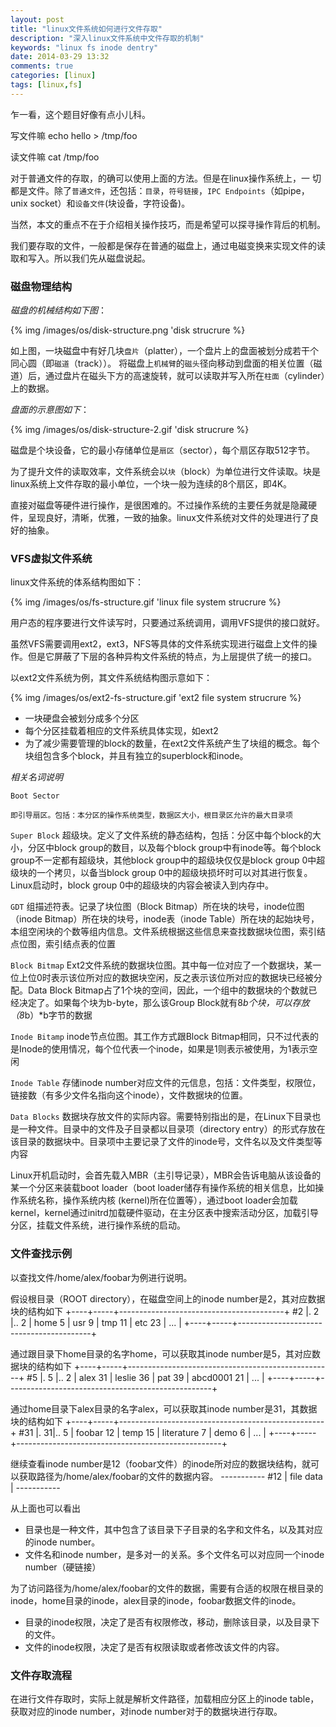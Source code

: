 ```yaml
---
layout: post
title: "linux文件系统如何进行文件存取"
description: "深入linux文件系统中文件存取的机制"
keywords: "linux fs inode dentry"
date: 2014-03-29 13:32
comments: true
categories: [linux]
tags: [linux,fs]
---
```

乍一看，这个题目好像有点小儿科。

写文件嘛
    echo hello > /tmp/foo

读文件嘛
    cat /tmp/foo

对于普通文件的存取，的确可以使用上面的方法。但是在linux操作系统上，一
切都是文件。除了`普通文件`，还包括：`目录`，`符号链接`，`IPC Endpoints`（如pipe，unix socket）和`设备文件`(块设备，字符设备)。

当然，本文的重点不在于介绍相关操作技巧，而是希望可以探寻操作背后的机制。

我们要存取的文件，一般都是保存在普通的磁盘上，通过电磁变换来实现文件的读取和写入。所以我们先从磁盘说起。

### 磁盘物理结构 ###

*磁盘的机械结构如下图*：

{% img /images/os/disk-structure.png 'disk strucrure %}

如上图，一块磁盘中有好几块`盘片`（platter），一个盘片上的盘面被划分成若干个同心圆（即`磁道`（track））。
将磁盘上`机械臂`的`磁头`径向移动到盘面的相关位置（磁道）后，通过盘片在磁头下方的高速旋转，就可以读取并写入所在`柱面`（cylinder）上的数据。

*盘面的示意图如下*：

{% img /images/os/disk-structure-2.gif 'disk strucrure %}

磁盘是个块设备，它的最小存储单位是`扇区`（sector），每个扇区存取512字节。

为了提升文件的读取效率，文件系统会以`块`（block）为单位进行文件读取。块是linux系统上文件存取的最小单位，一个块一般为连续的8个扇区，即4K。

直接对磁盘等硬件进行操作，是很困难的。不过操作系统的主要任务就是隐藏硬件，呈现良好，清晰，优雅，一致的抽象。linux文件系统对文件的处理进行了良好的抽象。
### VFS虚拟文件系统 ###

linux文件系统的体系结构图如下：

{% img /images/os/fs-structure.gif 'linux file system strucrure %}

用户态的程序要进行文件读写时，只要通过系统调用，调用VFS提供的接口就好。

虽然VFS需要调用ext2，ext3，NFS等具体的文件系统实现进行磁盘上文件的操作。但是它屏蔽了下层的各种异构文件系统的特点，为上层提供了统一的接口。

以ext2文件系统为例，其文件系统结构图示意如下：

{% img /images/os/ext2-fs-structure.gif 'ext2 file system strucrure %}

* 一块硬盘会被划分成多个分区
* 每个分区挂载着相应的文件系统具体实现，如ext2
* 为了减少需要管理的block的数量，在ext2文件系统产生了块组的概念。每个块组包含多个block，并且有独立的superblock和inode。

*相关名词说明*


`Boot Sector`

    即引导扇区。包括：本分区的操作系统类型，数据区大小，根目录区允许的最大目录项

`Super Block`
    超级块。定义了文件系统的静态结构，包括：分区中每个block的大小，分区中block group的数目，以及每个block group中有inode等。每个block group不一定都有超级块，其他block group中的超级块仅仅是block group 0中超级块的一个拷贝，以备当block group 0中的超级块损坏时可以对其进行恢复。Linux启动时，block group 0中的超级块的内容会被读入到内存中。

`GDT`
    组描述符表。记录了块位图（Block Bitmap）所在块的块号，inode位图（inode Bitmap）所在块的块号，inode表（inode Table）所在块的起始块号，本组空闲块的个数等组内信息。文件系统根据这些信息来查找数据块位图，索引结点位图，索引结点表的位置

`Block Bitmap`
    Ext2文件系统的数据块位图。其中每一位对应了一个数据块，某一位上位0时表示该位所对应的数据块空闲，反之表示该位所对应的数据块已经被分配。Data Block Bitmap占了1个块的空间，因此，一个组中的数据块的个数就已经决定了。如果每个块为b-byte，那么该Group Block就有8*b个块，可以存放（8*b）*b字节的数据

`Inode Bitamp`
    inode节点位图。其工作方式跟Block Bitmap相同，只不过代表的是Inode的使用情况，每个位代表一个inode，如果是1则表示被使用，为1表示空闲

`Inode Table`
    存储inode number对应文件的元信息，包括：文件类型，权限位，链接数（有多少文件名指向这个inode），文件数据块的位置。

`Data Blocks`
    数据块存放文件的实际内容。需要特别指出的是，在Linux下目录也是一种文件。目录中的文件及子目录都以目录项（directory entry）的形式存放在该目录的数据块中。目录项中主要记录了文件的inode号，文件名以及文件类型等内容

Linux开机启动时，会首先载入MBR（主引导记录），MBR会告诉电脑从该设备的某一个分区来装载boot loader（boot loader储存有操作系统的相关信息，比如操作系统名称，操作系统内核 (kernel)所在位置等），通过boot loader会加载kernel，kernel通过initrd加载硬件驱动，在主分区表中搜索活动分区，加载引导分区，挂载文件系统，进行操作系统的启动。

### 文件查找示例 ###

以查找文件/home/alex/foobar为例进行说明。

假设根目录（ROOT directory），在磁盘空间上的inode number是2，其对应数据块的结构如下
        +----+-----+-----------------------------------------+
    #2  |. 2 |.. 2 | home 5 | usr 9 | tmp 11 | etc 23 | ...  |
        +----+-----+-----------------------------------------+

通过跟目录下home目录的名字home，可以获取其inode number是5，其对应数据块的结构如下
        +----+-----+---------------------------------------------------+
    #5  |. 5 |.. 2 | alex 31 | leslie 36 | pat 39 | abcd0001 21 | ...  |
        +----+-----+---------------------------------------------------+

通过home目录下alex目录的名字alex，可以获取其inode number是31，其数据块的结构如下
        +----+-----+---------------------------------------------------+
    #31 |. 31|.. 5 | foobar 12 | temp 15 | literature 7 | demo 6 | ... |
        +----+-----+---------------------------------------------------+

继续查看inode number是12（foobar文件）的inode所对应的数据块结构，就可以获取路径为/home/alex/foobar的文件的数据内容。
        *-----------*
    #12 | file data |
        *-----------*

从上面也可以看出

* 目录也是一种文件，其中包含了该目录下子目录的名字和文件名，以及其对应的inode number。
* 文件名和inode number，是多对一的关系。多个文件名可以对应同一个inode number（硬链接）

为了访问路径为/home/alex/foobar的文件的数据，需要有合适的权限在根目录的inode，home目录的inode，alex目录的inode，foobar数据文件的inode。

* 目录的inode权限，决定了是否有权限修改，移动，删除该目录，以及目录下的文件。
* 文件的inode权限，决定了是否有权限读取或者修改该文件的内容。

### 文件存取流程 ###

在进行文件存取时，实际上就是解析文件路径，加载相应分区上的inode table，获取对应的inode number，对inode number对于的数据块进行存取。
